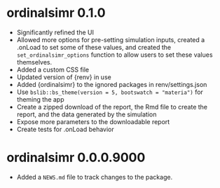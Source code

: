 # ordinalsimr 0.1.0

* Significantly refined the UI
* Allowed more options for pre-setting simulation inputs, created a .onLoad to set some of these values, and created the `set_ordinalsimr_options` function to allow users to set these values themselves.
* Added a custom CSS file
* Updated version of {renv} in use
* Added {ordinalsimr} to the ignored packages in renv/settings.json
* Use `bslib::bs_theme(version = 5, bootswatch = "materia")` for theming the app 
* Create a zipped download of the report, the Rmd file to create the report, and the data generated by the simulation
* Expose more parameters to the downloadable report
* Create tests for .onLoad behavior

# ordinalsimr 0.0.0.9000

* Added a `NEWS.md` file to track changes to the package.
